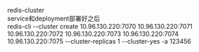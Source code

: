 redis-cluster  
service和deployment部署好之后  
redis-cli --cluster create 10.96.130.220:7070 10.96.130.220:7071 10.96.130.220:7072 10.96.130.220:7073 10.96.130.220:7074 10.96.130.220:7075 --cluster-replicas 1 --cluster-yes -a 123456  


